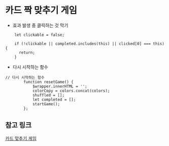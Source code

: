# 카드 짝 맞추기 게임

- 효과 발생 중 클릭하는 것 막기
```
    let clickable = false;
        
    if (!clickable || completed.includes(this) || clicked[0] === this) {
      return;
    }
```

- 다시 시작하는 함수
```
// 다시 시작하는 함수
        function resetGame() {
            $wrapper.innerHTML = '';
            colorCopy = colors.concat(colors);
            shuffled = [];
            let completed = [];
            startGame();
        };
```


## 참고 링크
[카드 맞추기 게임](https://valiafern-0205.tistory.com/89)